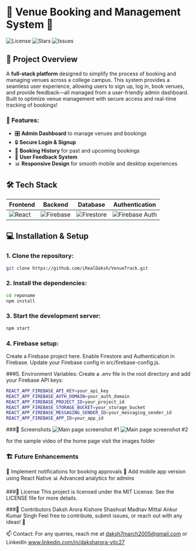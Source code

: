 # 🎉 Venue Booking and Management System 🎉

![License](https://img.shields.io/github/license/yourusername/reponame) ![Stars](https://img.shields.io/github/stars/yourusername/reponame) ![Issues](https://img.shields.io/github/issues/yourusername/reponame)

## 🚀 Project Overview

A **full-stack platform** designed to simplify the process of booking and managing venues across a college campus. This system provides a seamless user experience, allowing users to sign up, log in, book venues, and provide feedback—all managed from a user-friendly admin dashboard. Built to optimize venue management with secure access and real-time tracking of bookings!

### 🎯 Features:
- 🎛️ **Admin Dashboard** to manage venues and bookings  
- 🔒 **Secure Login & Signup**  
- 📅 **Booking History** for past and upcoming bookings  
- 📝 **User Feedback System**  
- 📊 **Responsive Design** for smooth mobile and desktop experiences  

## 🛠️ Tech Stack

| Frontend | Backend | Database | Authentication |
| -------- | ------- | -------- | -------------- |
| ![React](https://img.shields.io/badge/-React-61DAFB?logo=react&logoColor=white&style=for-the-badge) | ![Firebase](https://img.shields.io/badge/-Firebase-FFCA28?logo=firebase&logoColor=white&style=for-the-badge) | ![Firestore](https://img.shields.io/badge/-Firestore-039BE5?logo=firebase&logoColor=white&style=for-the-badge) | ![Firebase Auth](https://img.shields.io/badge/-Firebase%20Auth-039BE5?logo=firebase&logoColor=white&style=for-the-badge) |

## 💻 Installation & Setup

### 1. Clone the repository:
```bash
git clone https://github.com/iRealDaksh/VenueTrack.git
```
### 2. Install the dependencies:
```bash
cd reponame
npm install
```
### 3. Start the development server:
```bash
npm start
```
### 4. Firebase setup:
Create a Firebase project here.
Enable Firestore and Authentication in Firebase.
Update your Firebase config in src/firebase-config.js.

###5. Environment Variables:
Create a .env file in the root directory and add your Firebase API keys:
```bash
REACT_APP_FIREBASE_API_KEY=your_api_key
REACT_APP_FIREBASE_AUTH_DOMAIN=your_auth_domain
REACT_APP_FIREBASE_PROJECT_ID=your_project_id
REACT_APP_FIREBASE_STORAGE_BUCKET=your_storage_bucket
REACT_APP_FIREBASE_MESSAGING_SENDER_ID=your_messaging_sender_id
REACT_APP_FIREBASE_APP_ID=your_app_id
```
###🎨 Screenshots
![Main page screenshot #1](./images/mainpage.png)
![Main page screenshot #2](./images/mainpage2.png)

for the sample video of the home page visit the images folder

### 🏗️ Future Enhancements
🌟 Implement notifications for booking approvals
📲 Add mobile app version using React Native
📊 Advanced analytics for admins

###📜 License
This project is licensed under the MIT License. See the LICENSE file for more details.

###🙌 Contributors
Daksh Arora
Kishore Shashvat
Madhav Mittal
Ankur Kumar Singh
Feel free to contribute, submit issues, or reach out with any ideas! 🤝

📫 Contact:
For any queries, reach me at daksh7march2005@gmail.com or LinkedIn www.linkedin.com/in/daksharora-vitc27
